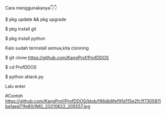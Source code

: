 Cara menggunakanya👇👇

$ pkg update && pkg upgrade

$ pkg install git

$ pkg install python

Kalo sudah terinstall semua,kita clonning

$ git clone https://github.com/KangProf/ProfDDOS

$ cd ProfDDOS

$ python attack.py

Lalu enter 

#Contoh
https://github.com/KangProf/ProfDDOS/blob/f86db8fef91d115e2fc1f7305811befaed71fe80/IMG_20210622_205557.jpg
